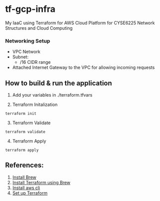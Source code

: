 # tf-gcp-infra

My IaaC using Terraform for AWS Cloud Platform for CYSE6225 Network Structures and Cloud Computing

### Networking Setup
- VPC Network
- Subnet:
   - /16 CIDR range
- Attached Internet Gateway to the VPC for allowing incoming requests



## How to build & run the application

1. Add your variables in ./terraform.tfvars

2. Terraform Initalization
   
```
terraform init
```

3. Terraform Validate
   
```
terraform validate
```

4. Terraform Apply
   
```
terraform apply
```

## References:
1. [Install Brew](https://brew.sh/)
2. [Install Terraform using Brew](https://developer.hashicorp.com/terraform/tutorials/aws-get-started/install-cli)
3. [Install aws cli](https://docs.aws.amazon.com/cli/latest/userguide/getting-started-install.html)
4. [Set up Terraform](https://developer.hashicorp.com/terraform/install?ajs_aid=ee087ad3-951d-4cf7-bcf4-ebbe422dd887&product_intent=terraform)
